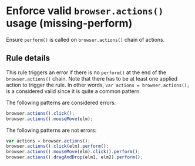 # Enforce valid `browser.actions()` usage (missing-perform)

Ensure `perform()` is called on `browser.actions()` chain of actions.

## Rule details

This rule triggers an error if there is no `perform()` at the end of the `browser.actions()` chain. 
Note that there has to be at least one applied action to trigger the rule. In other words, `var actions = browser.actions();` is a considered valid since it is quite a common pattern.

The following patterns are considered errors:

```js
browser.actions().click();
browser.actions().mouseMove(elm);
```

The following patterns are not errors:

```js
var actions = browser.actions();
browser.actions().click(elm).perform();
browser.actions().mouseMove(elm).click().perform();
browser.actions().dragAndDrop(elm1, elm2).perform();
```
